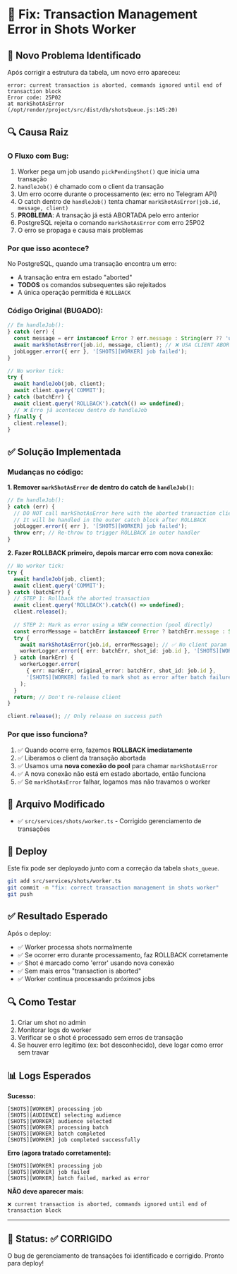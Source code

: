 # 🔧 Fix: Transaction Management Error in Shots Worker

## 🔴 Novo Problema Identificado

Após corrigir a estrutura da tabela, um novo erro apareceu:

```
error: current transaction is aborted, commands ignored until end of transaction block
Error code: 25P02
at markShotAsError (/opt/render/project/src/dist/db/shotsQueue.js:145:20)
```

## 🔍 Causa Raiz

### O Fluxo com Bug:

1. Worker pega um job usando `pickPendingShot()` que inicia uma transação
2. `handleJob()` é chamado com o client da transação
3. Um erro ocorre durante o processamento (ex: erro no Telegram API)
4. O catch dentro de `handleJob()` tenta chamar `markShotAsError(job.id, message, client)`
5. **PROBLEMA**: A transação já está ABORTADA pelo erro anterior
6. PostgreSQL rejeita o comando `markShotAsError` com erro 25P02
7. O erro se propaga e causa mais problemas

### Por que isso acontece?

No PostgreSQL, quando uma transação encontra um erro:
- A transação entra em estado "aborted"
- **TODOS** os comandos subsequentes são rejeitados
- A única operação permitida é `ROLLBACK`

### Código Original (BUGADO):

```typescript
// Em handleJob():
} catch (err) {
  const message = err instanceof Error ? err.message : String(err ?? 'unknown error');
  await markShotAsError(job.id, message, client); // ❌ USA CLIENT ABORTADO
  jobLogger.error({ err }, '[SHOTS][WORKER] job failed');
}

// No worker tick:
try {
  await handleJob(job, client);
  await client.query('COMMIT');
} catch (batchErr) {
  await client.query('ROLLBACK').catch(() => undefined);
  // ❌ Erro já aconteceu dentro do handleJob
} finally {
  client.release();
}
```

## ✅ Solução Implementada

### Mudanças no código:

**1. Remover `markShotAsError` de dentro do catch de `handleJob()`:**

```typescript
// Em handleJob():
} catch (err) {
  // DO NOT call markShotAsError here with the aborted transaction client
  // It will be handled in the outer catch block after ROLLBACK
  jobLogger.error({ err }, '[SHOTS][WORKER] job failed');
  throw err; // Re-throw to trigger ROLLBACK in outer handler
}
```

**2. Fazer ROLLBACK primeiro, depois marcar erro com nova conexão:**

```typescript
// No worker tick:
try {
  await handleJob(job, client);
  await client.query('COMMIT');
} catch (batchErr) {
  // STEP 1: Rollback the aborted transaction
  await client.query('ROLLBACK').catch(() => undefined);
  client.release();
  
  // STEP 2: Mark as error using a NEW connection (pool directly)
  const errorMessage = batchErr instanceof Error ? batchErr.message : String(batchErr ?? 'unknown error');
  try {
    await markShotAsError(job.id, errorMessage); // ✅ No client param = uses pool
    workerLogger.error({ err: batchErr, shot_id: job.id }, '[SHOTS][WORKER] batch failed, marked as error');
  } catch (markErr) {
    workerLogger.error(
      { err: markErr, original_error: batchErr, shot_id: job.id },
      '[SHOTS][WORKER] failed to mark shot as error after batch failure'
    );
  }
  return; // Don't re-release client
}

client.release(); // Only release on success path
```

### Por que isso funciona?

1. ✅ Quando ocorre erro, fazemos **ROLLBACK imediatamente**
2. ✅ Liberamos o client da transação abortada
3. ✅ Usamos uma **nova conexão do pool** para chamar `markShotAsError`
4. ✅ A nova conexão não está em estado abortado, então funciona
5. ✅ Se `markShotAsError` falhar, logamos mas não travamos o worker

## 📁 Arquivo Modificado

- ✅ `src/services/shots/worker.ts` - Corrigido gerenciamento de transações

## 🚀 Deploy

Este fix pode ser deployado junto com a correção da tabela `shots_queue`.

```bash
git add src/services/shots/worker.ts
git commit -m "fix: correct transaction management in shots worker"
git push
```

## ✅ Resultado Esperado

Após o deploy:
- ✅ Worker processa shots normalmente
- ✅ Se ocorrer erro durante processamento, faz ROLLBACK corretamente
- ✅ Shot é marcado como 'error' usando nova conexão
- ✅ Sem mais erros "transaction is aborted"
- ✅ Worker continua processando próximos jobs

## 🔍 Como Testar

1. Criar um shot no admin
2. Monitorar logs do worker
3. Verificar se o shot é processado sem erros de transação
4. Se houver erro legítimo (ex: bot desconhecido), deve logar como error sem travar

## 📊 Logs Esperados

**Sucesso:**
```
[SHOTS][WORKER] processing job
[SHOTS][AUDIENCE] selecting audience
[SHOTS][WORKER] audience selected
[SHOTS][WORKER] processing batch
[SHOTS][WORKER] batch completed
[SHOTS][WORKER] job completed successfully
```

**Erro (agora tratado corretamente):**
```
[SHOTS][WORKER] processing job
[SHOTS][WORKER] job failed
[SHOTS][WORKER] batch failed, marked as error
```

**NÃO deve aparecer mais:**
```
❌ current transaction is aborted, commands ignored until end of transaction block
```

---

## 🎯 Status: ✅ CORRIGIDO

O bug de gerenciamento de transações foi identificado e corrigido. Pronto para deploy!

